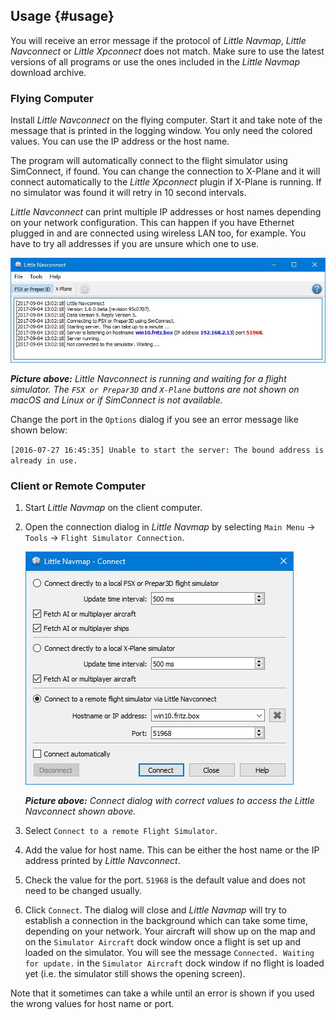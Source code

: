 ## Usage {#usage}

You will receive an error message if the protocol of _Little Navmap_, _Little Navconnect_ or _Little Xpconnect_ does not match. Make sure to use the latest versions of all programs or use the ones included in the _Little Navmap_ download archive.

### Flying Computer

Install _Little Navconnect_ on the flying computer. Start it and take note of the message that is printed in the logging window. You only need the colored values. You can use the IP address or the host name.

The program will automatically connect to the flight simulator using SimConnect, if found.
You can change the connection to X-Plane and it will connect automatically to the *Little Xpconnect* plugin if X-Plane is running. If no simulator was found it will retry in 10 second intervals. 

_Little Navconnect_ can print multiple IP addresses or host names depending on your network configuration. This can happen if you have Ethernet plugged in and are connected using wireless LAN too, for example. You have to try all addresses if you are unsure which one to use.

![Little Navconnect](../images/littlenavconnect.jpg "Little Navconnect")

_**Picture above:** Little Navconnect is running and waiting for a flight simulator. The `FSX or Prepar3D` and `X-Plane` buttons are not shown on macOS and Linux or if SimConnect is not available._

Change the port in the `Options` dialog if you see an error message like shown below:

`[2016-07-27 16:45:35] Unable to start the server: The bound address is already in use.`

### Client or Remote Computer

1.  Start _Little Navmap_ on the client computer.
2.  Open the connection dialog in _Little Navmap_ by selecting `Main Menu` -> `Tools` -> `Flight Simulator Connection`.

    ![Little Navmap Connect Dialog](../images/connect.jpg "Little Navmap Connect Dialog")

    _**Picture above:** Connect dialog with correct values to access the _Little Navconnect_ shown above._

3. Select `Connect to a remote Flight Simulator`.
4.  Add the value for host name. This can be either the host name or the IP address printed by _Little Navconnect_.
5.  Check the value for the port. `51968` is the default value and does not need to be changed usually.
6.  Click `Connect`. The dialog will close and _Little Navmap_ will try to establish a connection in the background which can take some time, depending on your network. Your aircraft will show up on the map and on the `Simulator Aircraft` dock window once a flight is set up and loaded on the simulator. You will see the message `Connected. Waiting for update.` in the `Simulator Aircraft` dock window if no flight is loaded yet (i.e. the simulator still shows the opening screen). 

Note that it sometimes can take a while until an error is shown if you used the wrong values for host name or port.

